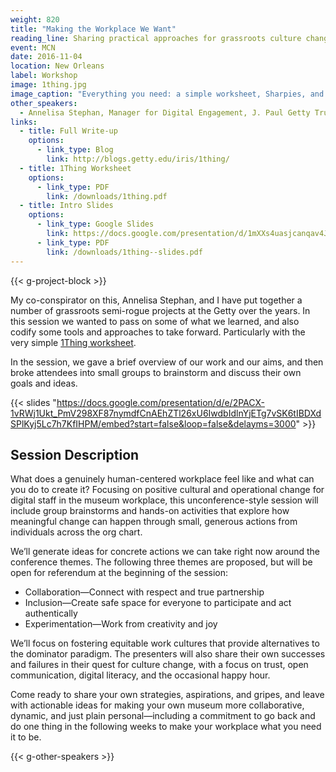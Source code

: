 ```yaml
---
weight: 820
title: "Making the Workplace We Want"
reading_line: Sharing practical approaches for grassroots culture change at work
event: MCN
date: 2016-11-04
location: New Orleans
label: Workshop
image: 1thing.jpg
image_caption: "Everything you need: a simple worksheet, Sharpies, and candy."
other_speakers:
  - Annelisa Stephan, Manager for Digital Engagement, J. Paul Getty Trust
links:
  - title: Full Write-up
    options:
      - link_type: Blog
        link: http://blogs.getty.edu/iris/1thing/
  - title: 1Thing Worksheet
    options:
      - link_type: PDF
        link: /downloads/1thing.pdf
  - title: Intro Slides
    options: 
      - link_type: Google Slides
        link: https://docs.google.com/presentation/d/1mXXs4uasjcanqav4Jd8gURluu53aiS6oPo9Ty8igDho/edit?usp=sharing
      - link_type: PDF
        link: /downloads/1thing--slides.pdf
---
```


{{< g-project-block >}}

My co-conspirator on this, Annelisa Stephan, and I have put together a number of grassroots semi-rogue projects at the Getty over the years. In this session we wanted to pass on some of what we learned, and also codify some tools and approaches to take forward. Particularly with the very simple [1Thing worksheet](/downloads/1thing.pdf).

In the session, we gave a brief overview of our work and our aims, and then broke attendees into small groups to brainstorm and discuss their own goals and ideas.

{{< slides "https://docs.google.com/presentation/d/e/2PACX-1vRWj1Ukt_PmV298XF87nymdfCnAEhZTl26xU6IwdbIdlnYjETg7vSK6tIBDXdSPlKyj5Lc7h7KfIHPM/embed?start=false&loop=false&delayms=3000" >}}

## Session Description

What does a genuinely human-centered workplace feel like and what can you do to create it? Focusing on positive cultural and operational change for digital staff in the museum workplace, this unconference-style session will include group brainstorms and hands-on activities that explore how meaningful change can happen through small, generous actions from individuals across the org chart.

We’ll generate ideas for concrete actions we can take right now around the conference themes. The following three themes are proposed, but will be open for referendum at the beginning of the session:

- Collaboration—Connect with respect and true partnership
- Inclusion—Create safe space for everyone to participate and act authentically 
- Experimentation—Work from creativity and joy

We’ll focus on fostering equitable work cultures that provide alternatives to the dominator paradigm. The presenters will also share their own successes and failures in their quest for culture change, with a focus on trust, open communication, digital literacy, and the occasional happy hour.

Come ready to share your own strategies, aspirations, and gripes, and leave with actionable ideas for making your own museum more collaborative, dynamic, and just plain personal—including a commitment to go back and do one thing in the following weeks to make your workplace what you need it to be.

{{< g-other-speakers >}}
